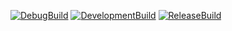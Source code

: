 [![DebugBuild](https://github.com/HirotoMikami11/mikamiEngine/actions/workflows/DebugBuild.yml/badge.svg)](https://github.com/HirotoMikami11/mikamiEngine/actions/workflows/DebugBuild.yml)
[![DevelopmentBuild](https://github.com/HirotoMikami11/mikamiEngine/actions/workflows/DevelopmentBuild.yml/badge.svg)](https://github.com/HirotoMikami11/mikamiEngine/actions/workflows/DevelopmentBuild.yml)
[![ReleaseBuild](https://github.com/HirotoMikami11/mikamiEngine/actions/workflows/ReleaseBuild.yml/badge.svg)](https://github.com/HirotoMikami11/mikamiEngine/actions/workflows/ReleaseBuild.yml)
